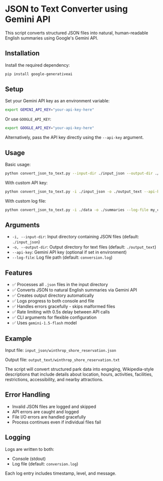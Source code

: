 # JSON to Text Converter using Gemini API

This script converts structured JSON files into natural, human-readable English summaries using Google's Gemini API.

## Installation

Install the required dependency:

```bash
pip install google-generativeai
```

## Setup

Set your Gemini API key as an environment variable:

```bash
export GEMINI_API_KEY="your-api-key-here"
```

Or use `GOOGLE_API_KEY`:

```bash
export GOOGLE_API_KEY="your-api-key-here"
```

Alternatively, pass the API key directly using the `--api-key` argument.

## Usage

Basic usage:

```bash
python convert_json_to_text.py --input-dir ./input_json --output-dir ./output_text
```

With custom API key:

```bash
python convert_json_to_text.py -i ./input_json -o ./output_text --api-key YOUR_API_KEY
```

With custom log file:

```bash
python convert_json_to_text.py -i ./data -o ./summaries --log-file my_conversion.log
```

## Arguments

- `-i, --input-dir`: Input directory containing JSON files (default: `./input_json`)
- `-o, --output-dir`: Output directory for text files (default: `./output_text`)
- `--api-key`: Gemini API key (optional if set in environment)
- `--log-file`: Log file path (default: `conversion.log`)

## Features

- ✅ Processes all `.json` files in the input directory
- ✅ Converts JSON to natural English summaries via Gemini API
- ✅ Creates output directory automatically
- ✅ Logs progress to both console and file
- ✅ Handles errors gracefully - skips malformed files
- ✅ Rate limiting with 0.5s delay between API calls
- ✅ CLI arguments for flexible configuration
- ✅ Uses `gemini-1.5-flash` model

## Example

Input file: `input_json/winthrop_shore_reservation.json`

Output file: `output_text/winthrop_shore_reservation.txt`

The script will convert structured park data into engaging, Wikipedia-style descriptions that include details about location, hours, activities, facilities, restrictions, accessibility, and nearby attractions.

## Error Handling

- Invalid JSON files are logged and skipped
- API errors are caught and logged
- File I/O errors are handled gracefully
- Process continues even if individual files fail

## Logging

Logs are written to both:
- Console (stdout)
- Log file (default: `conversion.log`)

Each log entry includes timestamp, level, and message.
